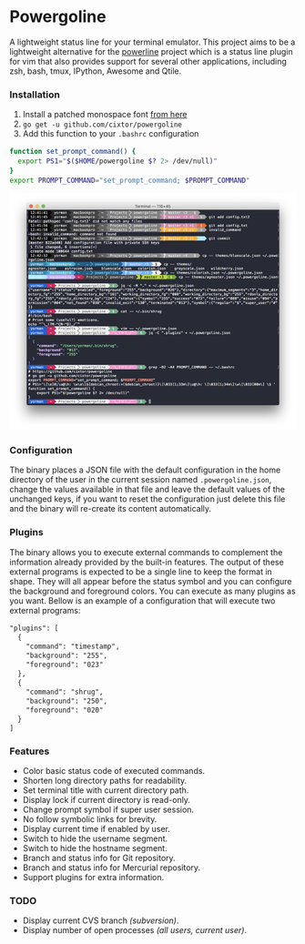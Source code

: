 # Powergoline

A lightweight status line for your terminal emulator. This project aims to be a lightweight alternative for the [powerline](https://github.com/powerline/powerline) project which is a status line plugin for vim that also provides support for several other applications, including zsh, bash, tmux, IPython, Awesome and Qtile.

### Installation

1. Install a patched monospace font [from here](https://github.com/powerline/fonts)
1. `go get -u github.com/cixtor/powergoline`
1. Add this function to your `.bashrc` configuration

```sh
function set_prompt_command() {
  export PS1="$($HOME/powergoline $? 2> /dev/null)"
}
export PROMPT_COMMAND="set_prompt_command; $PROMPT_COMMAND"
```

![powergoline](screenshot.png)

### Configuration

The binary places a JSON file with the default configuration in the home directory of the user in the current session named `.powergoline.json`, change the values available in that file and leave the default values of the unchanged keys, if you want to reset the configuration just delete this file and the binary will re-create its content automatically.

### Plugins

The binary allows you to execute external commands to complement the information already provided by the built-in features. The output of these external programs is expected to be a single line to keep the format in shape. They will all appear before the status symbol and you can configure the background and foreground colors. You can execute as many plugins as you want. Bellow is an example of a configuration that will execute two external programs:

```
"plugins": [
  {
    "command": "timestamp",
    "background": "255",
    "foreground": "023"
  },
  {
    "command": "shrug",
    "background": "250",
    "foreground": "020"
  }
]
```

### Features

* Color basic status code of executed commands.
* Shorten long directory paths for readability.
* Set terminal title with current directory path.
* Display lock if current directory is read-only.
* Change prompt symbol if super user session.
* No follow symbolic links for brevity.
* Display current time if enabled by user.
* Switch to hide the username segment.
* Switch to hide the hostname segment.
* Branch and status info for Git repository.
* Branch and status info for Mercurial repository.
* Support plugins for extra information.

### TODO

* Display current CVS branch _(subversion)_.
* Display number of open processes _(all users, current user)_.
